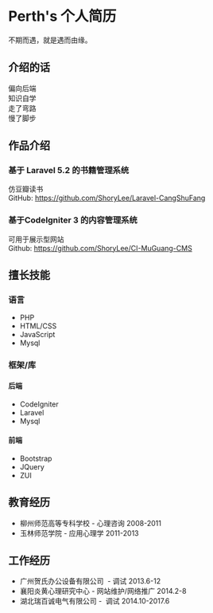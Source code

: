 # Perth's 个人简历

不期而遇，就是遇而由缘。

## 介绍的话

偏向后端   
知识自学   
走了弯路   
慢了脚步   

## 作品介绍

### 基于 Laravel 5.2 的书籍管理系统

仿豆瓣读书   
GitHub: https://github.com/ShoryLee/Laravel-CangShuFang

### 基于CodeIgniter 3 的内容管理系统

可用于展示型网站   
Github: https://github.com/ShoryLee/CI-MuGuang-CMS

## 擅长技能

### 语言

* PHP
* HTML/CSS
* JavaScript
* Mysql

### 框架/库

#### 后端

* CodeIgniter
* Laravel
* Mysql

#### 前端

* Bootstrap
* JQuery
* ZUI

## 教育经历

* 柳州师范高等专科学校 - 心理咨询 2008-2011
* 玉林师范学院 - 应用心理学      2011-2013

## 工作经历
* 广州贺氏办公设备有限公司  - 调试  2013.6-12
* 襄阳炎黄心理研究中心  - 网站维护/网络推广 2014.2-8
* 湖北瑞百诚电气有限公司 -  调试 2014.10-2017.6
